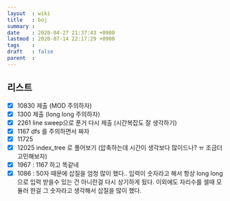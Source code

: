 ```yaml
---
layout  : wiki
title   : boj
summary : 
date    : 2020-04-27 21:37:43 +0900
lastmod : 2020-07-14 22:17:29 +0900
tags    : 
draft   : false
parent  : 
---
```


## 리스트
 * [X] 10830 제출 (MOD 주의하자)
 * [X] 1300 제출 (long long 주의하자)
 * [X] 2261 line sweep으로 푼거 다시 제출 (시간복잡도 잘 생각하기)
 * [X] 1167 dfs 를 주의하면서 짜자
 * [X] 11725
 * [X] 12025 index_tree 로 풀어보기 (압축하는데 시간이 생각보다 많이드나? ㅠ 조금더 고민해보자)
 * [X] 1967 : 1167 하고 똑같네
 * [X] 1086 : 50자 때문에 삽질을 엄청 많이 했다.. 입력이 숫자라고 해서 항상 long long 으로 입력 받을수 있는 건 아니란걸 다시 상기하게 됬다. 이외에도 자리수를 셀때 모듈러 한걸 그 숫자라고 생각해서 삽질을 많이 했다.

